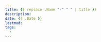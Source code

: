 ```yaml
---
title: {{ replace .Name "-" " " | title }}
description: 
date: {{ .Date }}
lastmod: 
tags:
  - 
---
```

